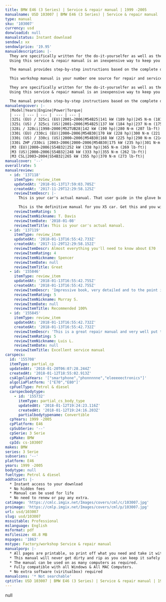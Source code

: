 ```yaml
---
title: BMW E46 (3 Series) | Service & repair manual | 1999 -2005
manualname: USD 103007 | BMW E46 (3 Series) | Service & repair manual | 1999 -2005
type: manual
sku: '103007'
currency: usd
donwloadid: null
manualstatus: Instant download
sendowl: xx
sendowlprice: '19.95'
manualdescription: |-
  They are specifically written for the do-it-yourselfer as well as the experienced mechanic. 
  Using this service & repair manual is an inexpensive way to keep you vehicle working properly. 

  The manual provides step-by-step instructions based on the complete disassembly of the machine. It is this level of detail, along with hundreds of photos and illustrations, that guide the reader through each service and repair procedure. 

  This workshop manual is your number one source for repair and service information. 

  They are specifically written for the do-it-yourselfer as well as the experienced mechanic. 
  Using this service & repair manual is an inexpensive way to keep you vehicle working properly. 

  The manual provides step-by-step instructions based on the complete disassembly of the machine. It is this level of detail, along with hundreds of photos and illustrations, that guide the reader through each service and repair procedure. 
manualengcover: |-
  |Model|Years|Engine|Power|Torque|
  | --- | --- | --- |  --- | --- |
  |325i (EU) / 325ci (EU)|2001–2006|M54B25|141 kW (189 hp)|245 N·m (181 lb·ft)|
  |325i (US) / 325ci (US)|2001–2006|M54B25|137 kW (184 hp)|237 N·m (175 lb·ft)|
  |328i / 328ci|1998–2000|M52TUB28|142 kW (190 hp)|280 N·m (207 lb·ft)|
  |330i (EU) /330ci (EU)|2000–2006|M54B30|170 kW (228 hp)|300 N·m (221 lb·ft)|
  |330i (US) / 330ci (US)|2000–2006|M54B30|168 kW (225 hp)|290 N·m (214 lb·ft)|
  |330i ZHP /330ci |2003–2006|2000–2006|M54B30|175 kW (235 hp)|301 N·m (222 lb·ft)|
  |M3 (EU)|2000–2006|S54B32|252 kW (338 hp)|365 N·m (269 lb·ft)|
  |M3 (US)|2000–2006|S54B32|248 kW (333 hp)|355 N·m (262 lb·ft)|
  |M3 CSL|2003–2004|S54B32|265 kW (355 hp)|370 N·m (273 lb·ft)|
manualcover: '--'
overallrate: 5
manualreview:
  - id: '137118'
    itemType: review_item
    updatedAt: '2018-01-13T17:59:03.705Z'
    createdAt: '2017-11-29T12:29:58.125Z'
    reviewItemDescr: |-
      This is your car's actual manual. That user guide in the glove box is just a taster.

      This is the definitive manual for you X5 car. Get this and you will get your car; you'll understand what your mechanic is recommending and why; you'll know what you can do and how to do it.
    reviewItemRating: 5
    reviewItemNickname: T. Davis
    reviewItemDate: '2018-01-08'
    reviewItemTitle: This is your car's actual manual.
  - id: '137119'
    itemType: review_item
    updatedAt: '2018-01-13T16:55:42.733Z'
    createdAt: '2017-11-29T12:29:58.152Z'
    reviewItemDescr: Almost everything you'll need to know about E70
    reviewItemRating: 4
    reviewItemNickname: Spencer
    reviewItemDate: null
    reviewItemTitle: Great
  - id: '155846'
    itemType: review_item
    updatedAt: '2018-01-13T16:55:42.755Z'
    createdAt: '2018-01-13T16:55:42.755Z'
    reviewItemDescr: 'Impressive book, very detailed and to the point information!'
    reviewItemRating: 5
    reviewItemNickname: Murray S.
    reviewItemDate: null
    reviewItemTitle: Recommended 100%
  - id: '155845'
    itemType: review_item
    updatedAt: '2018-01-13T16:55:42.732Z'
    createdAt: '2018-01-13T16:55:42.732Z'
    reviewItemDescr: 'This is a great repair manual and very well put together. So far it''s been perfect, I haven''t run into things it doesn''t cover or lacking detail as some other brands do'
    reviewItemRating: 5
    reviewItemNickname: Luis L.
    reviewItemDate: null
    reviewItemTitle: Excellent service manual
carspecs:
  id: '155708'
  itemType: partial_cp
  updatedAt: '2018-01-20T06:07:28.244Z'
  createdAt: '2018-01-12T18:55:02.913Z'
  csAlgoliaYears: '["smartphone","phonnnnne","eleeeeectronics"]'
  algoliaPlatform: '["E70","E80"]'
  cpFuelType: Petrol & diesel
  carspecbodytype:
    - id: '155732'
      itemType: partial_cs_body_type
      updatedAt: '2018-01-12T19:24:23.116Z'
      createdAt: '2018-01-12T19:24:16.203Z'
      partialbodytypename: Convertible
  cpYears: 1999 -2005
  cpPlatform: E46
  cpSubSerie: '--'
  cpSerie: 3 Serie
  cpMake: BMW
  cpId: cs-103007
makes: BMW
series: 3 Serie
subseries: '--'
platform: E46
years: 1999 -2005
bodytype: null
fueltype: Petrol & diesel
addtocart: |-
  * Instant access to your download
  * No hidden fees
  * Manual can be used for life
  * No need to renew or pay any extra.
catimage: 'https://cmlc.imgix.net/Images/covers/cml/c/103007.jpg'
proimage: 'https://cmlp.imgix.net/Images/covers/cml/p/103007.jpg'
url: usd/103007
slug: usd/103007
mssuitable: Professional
mslanguage: English
msformat: pdf
msfilesize: 48.8 MB
mspages: '1863'
mstype: Factory/workshop Service & repair manual
manualporp: |-
  * All pages are printable, so print off what you need and take it with you into the garage or workshop
  * This manual will never get dirty and rip as you can keep it safely on your PC and print the pages you need in matter of seconds.
  * The manual can be used on as many computers as required.
  * Fully compatible with all Windows & All MAC Computers.
  * No extra software (viritualbox) required
manualcons: '* Not searchable'
cptitle: USD 103007 | BMW E46 (3 Series) | Service & repair manual | 1999 -2005
---
```


null